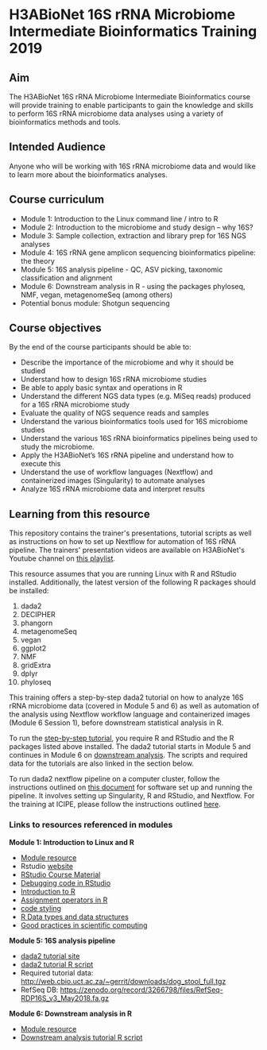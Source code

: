 # H3ABioNet 16S rRNA Microbiome Intermediate Bioinformatics Training 2019

## Aim
The H3ABioNet 16S rRNA Microbiome Intermediate Bioinformatics course will provide
training to enable participants to gain the knowledge and skills to perform 16S rRNA
microbiome data analyses using a variety of bioinformatics methods and tools.

## Intended Audience
Anyone who will be working with 16S rRNA microbiome data and would like to learn more
about the bioinformatics analyses.

## Course curriculum
* Module 1: Introduction to the Linux command line / intro to R
* Module 2: Introduction to the microbiome and study design – why 16S?
* Module 3: Sample collection, extraction and library prep for 16S NGS analyses
* Module 4: 16S rRNA gene amplicon sequencing bioinformatics pipeline: the theory
* Module 5: 16S analysis pipeline - QC, ASV picking, taxonomic classification and
alignment
* Module 6: Downstream analysis in R - using the packages phyloseq, NMF, vegan,
metagenomeSeq (among others)
* Potential bonus module: Shotgun sequencing    

## Course objectives
By the end of the course participants should be able to:

* Describe the importance of the microbiome and why it should be studied
* Understand how to design 16S rRNA microbiome studies
* Be able to apply basic syntax and operations in R
* Understand the different NGS data types (e.g. MiSeq reads) produced for a 16S rRNA
microbiome study
* Evaluate the quality of NGS sequence reads and samples
* Understand the various bioinformatics tools used for 16S microbiome studies
* Understand the various 16S rRNA bioinformatics pipelines being used to study the
microbiome.
* Apply the H3ABioNet’s 16S rRNA pipeline and understand how to execute this
* Understand the use of workflow languages (Nextflow) and containerized images
(Singularity) to automate analyses
* Analyze 16S rRNA microbiome data and interpret results

## Learning from this resource
This repository contains the trainer's presentations, tutorial scripts as well as instructions on how to set up Nextflow for automation of 16S rRNA pipeline. The trainers' presentation videos are available on H3ABioNet's Youtube channel on [this playlist](https://www.youtube.com/playlist?list=PLcQ0XMykNhCRG4539nSgLtUJkjVrTwOpg).

This resource assumes that you are running Linux with R and RStudio installed. Additionally, the latest version of the following R packages should be installed:

1. dada2
2. DECIPHER
3. phangorn
4. metagenomeSeq
5. vegan
6. ggplot2
7. NMF
8. gridExtra
9. dplyr
10. phyloseq


This training offers a step-by-step dada2 tutorial on how to analyze 16S rRNA microbiome data (covered in Module 5 and 6) as well as automation of the analysis using Nextflow workflow language and containerized images (Module 6 Session 1), before downstream statistical analysis in R.

To run the [step-by-step tutorial](https://github.com/mbbu/intbt_2019/blob/master/Module_5_16S_analysis_pipeline/dada2_pipeline_tutorial.R), you require R and RStudio and the R packages listed above installed. The dada2 tutorial starts in Module 5 and continues in Module 6 on [downstream analysis](https://github.com/mbbu/intbt_2019/blob/master/Module_6_Nextflow_and_Downstream_analysis_in_R/Session_2_Importing_data_into_R/Dog_microbiome_tutorial_dada2.R). The scripts and required data for the tutorials are also linked in the section below.

To run dada2 nextflow pipeline on a computer cluster, follow the instructions outlined on [this document](https://github.com/mbbu/intbt_2019/blob/master/16S-int-bt-software-setup-and-testing-v1.pdf) for software set up and running the pipeline. It involves setting up Singularity, R and RStudio, and Nextflow. For the training at ICIPE, please follow the instructions outlined [here](https://github.com/mbbu/intbt_2019/blob/master/testing_nextflow_pipeline.md). 

### Links to resources referenced in modules

**Module 1: Introduction to Linux and R**

* [Module resource](https://kviljoen.github.io/H3ABioNet_R/)  
* Rstudio [website](https://rstudio.com/)  
* [RStudio Course Material](https://datacarpentry.org/R-ecology-lesson/00-before-we-start.html#knowing_your_way_around_rstudio)  
* [Debugging code in RStudio](https://resources.rstudio.com/wistia-rstudio-essentials-2/rstudioessentialsprogrammingpart2-2)  
* [Introduction to R](https://datacarpentry.org/R-ecology-lesson/01-intro-to-r.html)  
* [Assignment operators in R](https://renkun.me/2014/01/28/difference-between-assignment-operators-in-r/)  
* [code styling](https://style.tidyverse.org)  
* [R Data types and data structures](https://swcarpentry.github.io/r-novice-inflammation/13-supp-data-structures/)  
* [Good practices in scientific computing](https://journals.plos.org/ploscompbiol/article?id=10.1371/journal.pcbi.1005510)  

**Module 5: 16S analysis pipeline**

* [dada2 tutorial site](https://iallali.github.io/DADA2_pipeline/16SrRNA_DADA2_pipeline.html)  
* [dada2 tutorial R script](https://github.com/mbbu/intbt_2019/blob/master/Module_5_16S_analysis_pipeline/dada2_pipeline_tutorial.R)  
* Required tutorial data: http://web.cbio.uct.ac.za/~gerrit/downloads/dog_stool_full.tgz  
* RefSeq DB: https://zenodo.org/record/3266798/files/RefSeq-RDP16S_v3_May2018.fa.gz  

**Module 6: Downstream analysis in R**

* [Module resource](https://kviljoen.github.io/H3ABioNet_16S/)  
* [Downstream analysis tutorial R script](https://github.com/mbbu/intbt_2019/blob/master/Module_6_Nextflow_and_Downstream_analysis_in_R/Session_2_Importing_data_into_R/Dog_microbiome_tutorial_dada2.R)  


  
  








